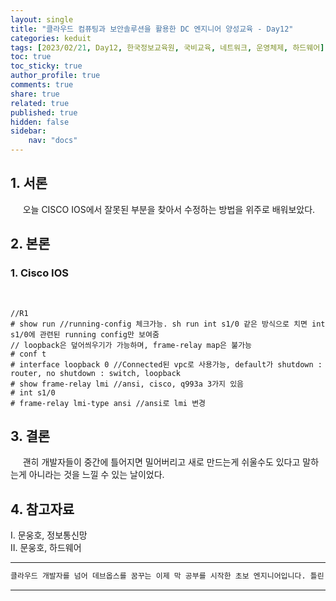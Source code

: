 ```yaml
---
layout: single
title: "클라우드 컴퓨팅과 보안솔루션을 활용한 DC 엔지니어 양성교육 - Day12"
categories: keduit
tags: [2023/02/21, Day12, 한국정보교육원, 국비교육, 네트워크, 운영체제, 하드웨어]
toc: true
toc_sticky: true
author_profile: true
comments: true
share: true
related: true
published: true
hidden: false
sidebar: 
    nav: "docs"
---
```


## 1. 서론  

&nbsp;&nbsp;&nbsp;&nbsp; 오늘 CISCO IOS에서 잘못된 부분을 찾아서 수정하는 방법을 위주로 배워보았다.

## 2. 본론  

### 1. Cisco IOS  

&nbsp;&nbsp;&nbsp;&nbsp; 

```
//R1
# show run //running-config 체크가능. sh run int s1/0 같은 방식으로 치면 int s1/0에 관련된 running config만 보여줌
// loopback은 덮어씌우기가 가능하며, frame-relay map은 불가능
# conf t
# interface loopback 0 //Connected된 vpc로 사용가능, default가 shutdown : router, no shutdown : switch, loopback 
# show frame-relay lmi //ansi, cisco, q993a 3가지 있음
# int s1/0
# frame-relay lmi-type ansi //ansi로 lmi 변경
```

## 3. 결론  

&nbsp;&nbsp;&nbsp;&nbsp; 괜히 개발자들이 중간에 틀어지면 밀어버리고 새로 만드는게 쉬울수도 있다고 말하는게 아니라는 것을 느낄 수 있는 날이었다.

## 4. 참고자료  

Ⅰ. 문웅호, 정보통신망   
Ⅱ. 문웅호, 하드웨어

---

```bash
클라우드 개발자를 넘어 데브옵스를 꿈꾸는 이제 막 공부를 시작한 초보 엔지니어입니다. 틀린 점이 있으면 친절하게 댓글 부탁드립니다. :)
```

---
